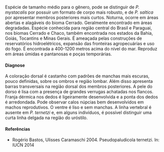 ﻿Espécie de tamanho médio para o gênero, pode se distinguir de *P. mystacalis* por possuir um formato de corpo mais robusto, e de *P. saltica* por apresentar membros posteriores mais curtos. Noturna, ocorre em áreas abertas e alagáveis do bioma Cerrado. Geralmente encontrado em áreas degradadas. Espécie conhecida para região central do Brasil e Paraguai, nos biomas Cerrado e Chaco, também encontrada nos estados da Bahia, Goiás, Tocantins e Minas Gerais. É ameaçada pelas construções de reservatórios hidroelétricos, expansão das fronteiras agropecuárias e uso do fogo.
É encontrada a 400-1200 metros acima do nível do mar. Reproduz em áreas úmidas e pantanosas e poças temporárias.
#### Diagnose
A coloração dorsal é castanho com padrões de manchas mais escuras, pouco definidas, sobre os ombros e região lombar. Além disso apresenta barras transversais na região dorsal dos membros posteriores. A pele do dorso é lisa com a presença de grandes verrugas achatadas nos flancos. Franja dérmica nos dedos é ligeiramente desenvolvida e a ponta dos dedos é arredondada. Pode observar calos núpcias bem desenvolvidos em machos reprodutivos. O ventre é liso e sem manchas. A linha vertebral é ausente em *P. ternetzi* e, em alguns indivíduos, é possível distinguir uma curta linha delgada na região do <glossario>uróstilo</glossario>.
#### Referências
* Rogério Bastos, Ulisses Caramaschi 2004. Pseudopaludicola ternetzi. In: IUCN 2014